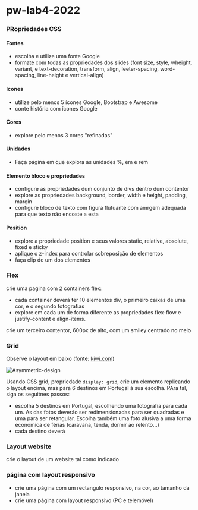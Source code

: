 # pw-lab4-2022

### PRopriedades CSS
#### Fontes
* escolha e utilize uma fonte Google
* formate com todas as propriedades dos slides (font size, style, wheight, variant, e text-decoration, transform, align, leeter-spacing, word-spacing, line-height e vertical-align)

#### Icones
* utilize pelo menos 5 ícones Google, Bootstrap e Awesome 
* conte história com ícones Google

#### Cores
* explore pelo menos 3 cores "refinadas"


#### Unidades
* Faça página em que explora as unidades %, em e rem 

#### Elemento bloco e propriedades
* configure as propriedades dum conjunto de divs dentro dum contentor
* explore as propriedades background, border, width e height, padding, margin
* configure bloco de texto com figura flutuante com amrgem adequada para que texto não encoste a esta

#### Position
* explore a propriedade position e seus valores static, relative, absolute, fixed e sticky
* aplique o z-index para controlar sobreposição de elementos
* faça clip de um dos elementos


### Flex
crie uma pagina com 2 containers flex:
* cada container deverá ter 10 elementos div, o primeiro caixas de uma cor, e o segundo fotografias
* explore em cada um de forma diferente as propriedades flex-flow e justify-content e align-items.

crie um terceiro contentor, 600px de alto, com um smiley centrado no meio

### Grid
Observe o layout em baixo (fonte: [kiwi.com](https://www.kiwi.com/pt))

![Asymmetric-design](https://user-images.githubusercontent.com/42048382/158484887-93d19749-13b2-41e6-8906-f6322a668b47.jpg)

Usando CSS grid, propriedade <code>display: grid</code>, crie um elemento replicando o layout encima, mas para 6 destinos em Portugal à sua escolha. PAra tal, siga os seguitnes passos:
* escolha 5 destinos em Portugal, escolhendo uma fotografia para cada um. As das fotos deveráo ser redimensionadas para ser quadradas e uma para ser retangular. Escolha também uma foto alusiva a uma forma económica de férias (caravana, tenda, dormir ao relento...)
* cada destino deverá 

### Layout website
crie o layout de um website tal como indicado

### página com layout responsivo
* crie uma página com um rectangulo responsivo, na cor, ao tamanho da janela
* crie uma página com layout responsivo (PC e telemóvel)
